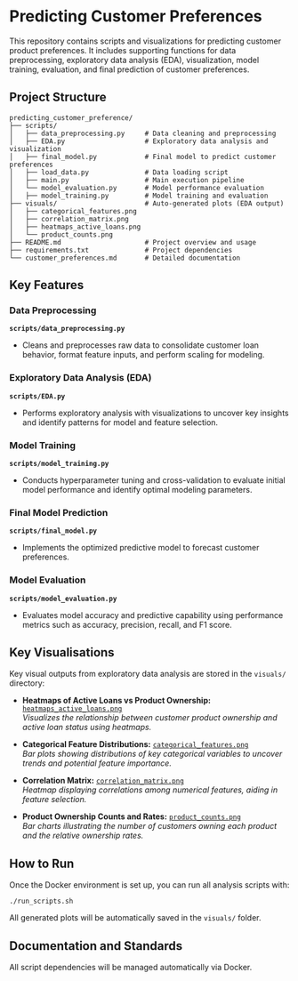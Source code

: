 # Predicting Customer Preferences

This repository contains scripts and visualizations for predicting customer product preferences. It includes supporting functions for data preprocessing, exploratory data analysis (EDA), visualization, model training, evaluation, and final prediction of customer preferences.

## Project Structure

```
predicting_customer_preference/
├── scripts/
│   ├── data_preprocessing.py     # Data cleaning and preprocessing
│   ├── EDA.py                    # Exploratory data analysis and visualization
│   ├── final_model.py            # Final model to predict customer preferences
│   ├── load_data.py              # Data loading script
│   ├── main.py                   # Main execution pipeline
│   └── model_evaluation.py       # Model performance evaluation
│   ├── model_training.py         # Model training and evaluation
├── visuals/                      # Auto-generated plots (EDA output)
│   ├── categorical_features.png
│   ├── correlation_matrix.png
│   ├── heatmaps_active_loans.png
│   └── product_counts.png
├── README.md                     # Project overview and usage
├── requirements.txt              # Project dependencies
└── customer_preferences.md       # Detailed documentation
```

## Key Features

### Data Preprocessing
**`scripts/data_preprocessing.py`**

- Cleans and preprocesses raw data to consolidate customer loan behavior, format feature inputs, and perform scaling for modeling.

### Exploratory Data Analysis (EDA)
**`scripts/EDA.py`**

- Performs exploratory analysis with visualizations to uncover key insights and identify patterns for model and feature selection.

### Model Training
**`scripts/model_training.py`**

- Conducts hyperparameter tuning and cross-validation to evaluate initial model performance and identify optimal modeling parameters.

### Final Model Prediction
**`scripts/final_model.py`**

- Implements the optimized predictive model to forecast customer preferences.

### Model Evaluation
**`scripts/model_evaluation.py`**

- Evaluates model accuracy and predictive capability using performance metrics such as accuracy, precision, recall, and F1 score.

## Key Visualisations

Key visual outputs from exploratory data analysis are stored in the `visuals/` directory:

- **Heatmaps of Active Loans vs Product Ownership:** [`heatmaps_active_loans.png`](visuals/heatmaps_active_loans.png)  
  *Visualizes the relationship between customer product ownership and active loan status using heatmaps.*

- **Categorical Feature Distributions:** [`categorical_features.png`](visuals/categorical_features.png)  
  *Bar plots showing distributions of key categorical variables to uncover trends and potential feature importance.*

- **Correlation Matrix:** [`correlation_matrix.png`](visuals/correlation_matrix.png)  
  *Heatmap displaying correlations among numerical features, aiding in feature selection.*

- **Product Ownership Counts and Rates:** [`product_counts.png`](visuals/product_counts.png)  
  *Bar charts illustrating the number of customers owning each product and the relative ownership rates.*

## How to Run

Once the Docker environment is set up, you can run all analysis scripts with:
```
./run_scripts.sh
```
All generated plots will be automatically saved in the `visuals/` folder.

## Documentation and Standards

All script dependencies will be managed automatically via Docker.